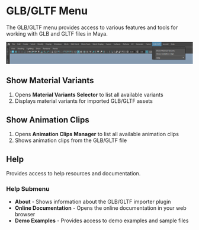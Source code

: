 # GLB/GLTF Menu

The GLB/GLTF menu provides access to various features and tools for working with GLB and GLTF files in Maya.

![Screenshot](img/image_glb_gltf_menu.png)

## Show Material Variants
1. Opens **Material Variants Selector** to list all available variants
2. Displays material variants for imported GLB/GLTF assets

## Show Animation Clips
1. Opens **Animation Clips Manager** to list all available animation clips
2. Shows animation clips from the GLB/GLTF file

## Help
Provides access to help resources and documentation.

### Help Submenu
- **About** - Shows information about the GLB/GLTF importer plugin
- **Online Documentation** - Opens the online documentation in your web browser
- **Demo Examples** - Provides access to demo examples and sample files